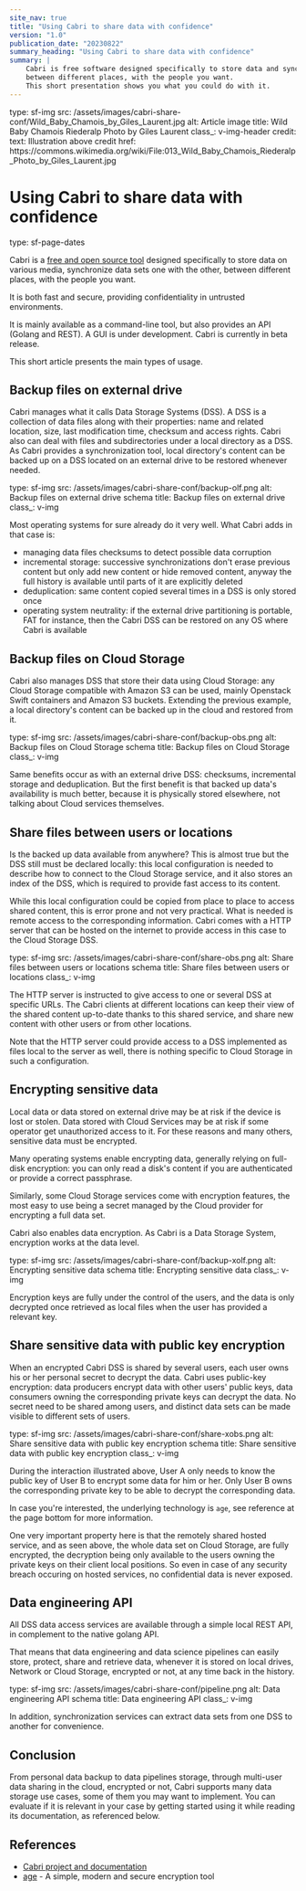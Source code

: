 ```yaml
---
site_nav: true
title: "Using Cabri to share data with confidence"
version: "1.0"
publication_date: "20230822"
summary_heading: "Using Cabri to share data with confidence"
summary: |
    Cabri is free software designed specifically to store data and synchronize it on various media,
    between different places, with the people you want.
    This short presentation shows you what you could do with it.
---
```


<div otvl-web>
type: sf-img
src: /assets/images/cabri-share-conf/Wild_Baby_Chamois_by_Giles_Laurent.jpg
alt: Article image
title: Wild Baby Chamois Riederalp Photo by Giles Laurent
class_: v-img-header
credit:
  text: Illustration above credit
  href: https://commons.wikimedia.org/wiki/File:013_Wild_Baby_Chamois_Riederalp_Photo_by_Giles_Laurent.jpg
</div>

# Using Cabri to share data with confidence

<div otvl-web>
type: sf-page-dates
</div>

Cabri is a [free and open source tool](https://github.com/t-beigbeder/otvl_cabri)
designed specifically to store data on various media,
synchronize data sets one with the other,
between different places, with the people you want.

It is both fast and secure, providing confidentiality in untrusted environments.

It is mainly available as a command-line tool, but also provides an API (Golang and REST). A GUI is under development.
Cabri is currently in beta release.

This short article presents the main types of usage.

## Backup files on external drive

Cabri manages what it calls Data Storage Systems (DSS). A DSS is a collection of data files along with their properties:
name and related location, size, last modification time, checksum and access rights.
Cabri also can deal with files and subdirectories under a local directory as a DSS.
As Cabri provides a synchronization tool, local directory's content can be backed up
on a DSS located on an external drive to be restored whenever needed.

<div otvl-web>
type: sf-img
src: /assets/images/cabri-share-conf/backup-olf.png
alt: Backup files on external drive schema
title: Backup files on external drive
class_: v-img
</div>

Most operating systems for sure already do it very well. What Cabri adds in that case is:

- managing data files checksums to detect possible data corruption
- incremental storage: successive synchronizations don't erase previous content but only add new content
or hide removed content, anyway the full history is available until parts of it are explicitly deleted
- deduplication: same content copied several times in a DSS is only stored once
- operating system neutrality: if the external drive partitioning is portable, FAT for instance,
then the Cabri DSS can be restored on any OS where Cabri is available

## Backup files on Cloud Storage

Cabri also manages DSS that store their data using Cloud Storage:
any Cloud Storage compatible with Amazon S3 can be used, mainly Openstack Swift containers
and Amazon S3 buckets.
Extending the previous example, a local directory's content can be backed up in the cloud and restored from it.

<div otvl-web>
type: sf-img
src: /assets/images/cabri-share-conf/backup-obs.png
alt: Backup files on Cloud Storage schema
title: Backup files on Cloud Storage
class_: v-img
</div>

Same benefits occur as with an external drive DSS: checksums, incremental storage and deduplication.
But the first benefit is that backed up data's availability is much better,
because it is physically stored elsewhere, not talking about Cloud services themselves.

## Share files between users or locations

Is the backed up data available from anywhere?
This is almost true but the DSS still must be declared locally:
this local configuration is needed to describe how to connect to the Cloud Storage service,
and it also stores an index of the DSS, which is required to provide fast access to its content.

While this local configuration could be copied from place to place to access shared content,
this is error prone and not very practical. What is needed is remote access to the corresponding information.
Cabri comes with a HTTP server that can be hosted on the internet
to provide access in this case to the Cloud Storage DSS.

<div otvl-web>
type: sf-img
src: /assets/images/cabri-share-conf/share-obs.png
alt: Share files between users or locations schema
title: Share files between users or locations
class_: v-img
</div>

The HTTP server is instructed to give access to one or several DSS at specific URLs.
The Cabri clients at different locations can keep their view of the shared content up-to-date
thanks to this shared service, and share new content with other users or from other locations.

Note that the HTTP server could provide access to a DSS implemented as files local to the server as well,
there is nothing specific to Cloud Storage in such a configuration.

## Encrypting sensitive data

Local data or data stored on external drive may be at risk if the device is lost or stolen.
Data stored with Cloud Services may be at risk if some operator get unauthorized access to it.
For these reasons and many others, sensitive data must be encrypted.

Many operating systems enable encrypting data, generally relying on full-disk encryption:
you can only read a disk's content if you are authenticated or provide a correct passphrase.

Similarly, some Cloud Storage services come with encryption features,
the most easy to use being a secret managed by the Cloud provider for encrypting a full data set.

Cabri also enables data encryption. As Cabri is a Data Storage System, encryption works at the data level.

<div otvl-web>
type: sf-img
src: /assets/images/cabri-share-conf/backup-xolf.png
alt: Encrypting sensitive data schema
title: Encrypting sensitive data
class_: v-img
</div>

Encryption keys are fully under the control of the users,
and the data is only decrypted once retrieved as local files when the user has provided a relevant key.

## Share sensitive data with public key encryption

When an encrypted Cabri DSS is shared by several users, each user owns his or her personal secret to decrypt the data.
Cabri uses public-key encryption: data producers encrypt data with other users' public keys,
data consumers owning the corresponding private keys can decrypt the data.
No secret need to be shared among users, and distinct data sets can be made visible to different sets of users.

<div otvl-web>
type: sf-img
src: /assets/images/cabri-share-conf/share-xobs.png
alt: Share sensitive data with public key encryption schema
title: Share sensitive data with public key encryption
class_: v-img
</div>

During the interaction illustrated above, User A only needs to know the public key of User B
to encrypt some data for him or her.
Only User B owns the corresponding private key to be able to decrypt the corresponding data.

In case you're interested, the underlying technology is `age`, see reference at the page bottom for more information.

One very important property here is that the remotely shared hosted service, and as seen above,
the whole data set on Cloud Storage, are fully encrypted,
the decryption being only available to the users owning the private keys on their client local positions.
So even in case of any security breach occuring on hosted services, no confidential data is never exposed.

## Data engineering API

All DSS data access services are available through a simple local REST API, in complement to the native golang API.

That means that data engineering and data science pipelines can easily store, protect, share and retrieve data,
whenever it is stored on local drives, Network or Cloud Storage, encrypted or not,
at any time back in the history.

<div otvl-web>
type: sf-img
src: /assets/images/cabri-share-conf/pipeline.png
alt: Data engineering API schema
title: Data engineering API
class_: v-img
</div>

In addition, synchronization services can extract data sets from one DSS to another for convenience.

## Conclusion

From personal data backup to data pipelines storage, through multi-user data sharing in the cloud,
encrypted or not,
Cabri supports many data storage use cases, some of them you may want to implement.
You can evaluate if it is relevant in your case by getting started using it while reading its documentation,
as referenced below.

## References

- [Cabri project and documentation](https://github.com/t-beigbeder/otvl_cabri)
- [age](https://age-encryption.org/) - A simple, modern and secure encryption tool
